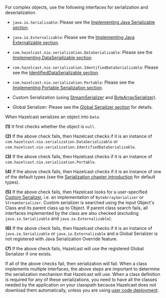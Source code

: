 
For complex objects, use the following interfaces for serialization and deserialization.

- `java.io.Serializable`: Please see the [Implementing Java Serializable section](02_Implementing_Java_Serializable_and_Externalizable.md).

- `java.io.Externalizable`: Please see the [Implementing Java Externalizable section](02_Implementing_Java_Serializable_and_Externalizable.md).

- `com.hazelcast.nio.serialization.DataSerializable`: Please see the [Implementing DataSerializable section](03_Implementing_DataSerializable.md).

- `com.hazelcast.nio.serialization.IdentifiedDataSerializable`: Please see the [IdentifiedDataSerializable section](03_Implementing_DataSerializable.md).

- `com.hazelcast.nio.serialization.Portable`: Please see the [Implementing Portable Serialization section](/04_Implementing_Portable_Serialization).

- Custom Serialization (using [StreamSerializer](/05_Custom_Serialization) and [ByteArraySerializer](/05_Custom_Serialization)).

- Global Serializer: Please see the [Global Serializer section](06_Global_Serializer.md) for details.


When Hazelcast serializes an object into `Data`:

**(1)** It first checks whether the object is `null`.

**(2)** If the above check fails, then Hazelcast checks if it is an instance of `com.hazelcast.nio.serialization.DataSerializable` or `com.hazelcast.nio.serialization.IdentifiedDataSerializable`.

**(3)** If the above check fails, then Hazelcast checks if it is an instance of `com.hazelcast.nio.serialization.Portable`.

**(4)** If the above check fails, then Hazelcast checks if it is an instance of one of the default types (see the [Serialization chapter introduction](/16_Serialization) for default types).

**(5)** If the above check fails, then Hazelcast looks for a user-specified [Custom Serializer](/05_Custom_Serialization), i.e. an implementation of `ByteArraySerializer` or `StreamSerializer`. Custom serializer is searched using the input Object's Class and its parent class up to Object. If parent class search fails, all interfaces implemented by the class are also checked (excluding `java.io.Serializable` and `java.io.Externalizable`). 

**(6)** If the above check fails, then Hazelcast checks if it is an instance of `java.io.Serializable` or `java.io.Externalizable` and a Global Serializer is not registered with Java Serialization Override feature.

**(7)** If the above check fails, Hazelcast will use the registered Global Serializer if one exists.

If all of the above checks fail, then serialization will fail. When a class implements multiple interfaces, the above steps are important to determine the serialization mechanism that Hazelcast will use. When a class definition is required for any of these serializations, you need to have all the classes needed by the application on your classpath because Hazelcast does not download them automatically, unless you are using [user code deployment](/600_Setting_Up_Clusters/800_Member_User_Code_Deployment_-_BETA.md).

